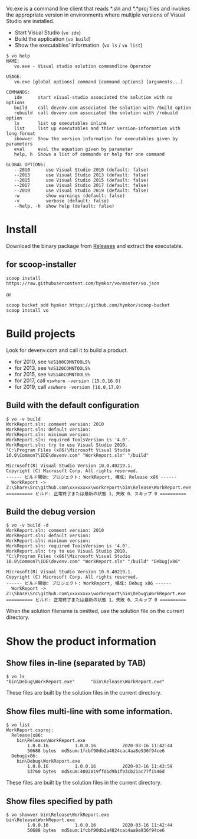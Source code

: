 Vo.exe is a command line client that reads \*.sln and \*.\*proj files and invokes the appropriate version in environments where multiple versions of Visual Studio are installed.

- Start Visual Studio (`vo ide`)
- Build the application (`vo build`)
- Show the executables' information. (`vo ls` / `vo list`)

```
$ vo help
NAME:
   vo.exe - Visual studio solution commandline Operator

USAGE:
   vo.exe [global options] command [command options] [arguments...]

COMMANDS:
   ide      start visual-studio associated the solution with no options
   build    call devenv.com associated the solution with /build option
   rebuild  call devenv.com associated the solution with /rebuild option
   ls       list up executables inline
   list     list up executables and thier version-information with long format
   showver  Show the version information for executables given by parameters
   eval     eval the equation given by parameter
   help, h  Shows a list of commands or help for one command

GLOBAL OPTIONS:
   --2010      use Visual Studio 2010 (default: false)
   --2013      use Visual Studio 2013 (default: false)
   --2015      use Visual Studio 2015 (default: false)
   --2017      use Visual Studio 2017 (default: false)
   --2019      use Visual Studio 2019 (default: false)
   -w          show warnings (default: false)
   -v          verbose (default: false)
   --help, -h  show help (default: false)
```

Install
=======

Download the binary package from [Releases](https://github.com/hymkor/vo/releases) and extract the executable.

## for scoop-installer

```
scoop install https://raw.githubusercontent.com/hymkor/vo/master/vo.json
```

or

```
scoop bucket add hymkor https://github.com/hymkor/scoop-bucket
scoop install vo
```

Build projects
==============

Look for devenv.com and call it to build a product.

- for 2010, see `%VS100COMNTOOLS%`
- for 2013, see `%VS120COMNTOOLS%`
- for 2015, see `%VS140COMNTOOLS%`
- for 2017, call `vswhere -version [15.0,16.0)`
- for 2019, call `vswhere -version [16.0,17.0)`


Build with the default configuration
------------------------------------

```
$ vo -v build
WorkReport.sln: comment version: 2010
WorkReport.sln: default version:
WorkReport.sln: minimum version:
WorkReport.sln: required ToolsVersion is '4.0'.
WorkReport.sln: try to use Visual Studio 2010.
"C:\Program Files (x86)\Microsoft Visual Studio 10.0\Common7\IDE\devenv.com" "WorkReport.sln" "/build"

Microsoft(R) Visual Studio Version 10.0.40219.1.
Copyright (C) Microsoft Corp. All rights reserved.
------ ビルド開始: プロジェクト: WorkReport, 構成: Release x86 ------
  WorkReport -> Z:\Share\Src\github.com\xxxxxxxx\workreport\bin\Release\WorkReport.exe
========== ビルド: 正常終了または最新の状態 1、失敗 0、スキップ 0 ==========
```

Build the debug version
-----------------------

```
$ vo -v build -d
WorkReport.sln: comment version: 2010
WorkReport.sln: default version:
WorkReport.sln: minimum version:
WorkReport.sln: required ToolsVersion is '4.0'.
WorkReport.sln: try to use Visual Studio 2010.
"C:\Program Files (x86)\Microsoft Visual Studio 10.0\Common7\IDE\devenv.com" "WorkReport.sln" "/build" "Debug|x86"

Microsoft(R) Visual Studio Version 10.0.40219.1.
Copyright (C) Microsoft Corp. All rights reserved.
------ ビルド開始: プロジェクト: WorkReport, 構成: Debug x86 ------
  WorkReport -> Z:\Share\Src\github.com\xxxxxxxx\workreport\bin\Debug\WorkReport.exe
========== ビルド: 正常終了または最新の状態 1、失敗 0、スキップ 0 ==========
```

When the solution filename is omitted, use the solution file on the current directory.

Show the product information 
============================

Show files in-line (separated by TAB)
-----------------------------------

```
$ vo ls
"bin\Debug\WorkReport.exe"      "bin\Release\WorkReport.exe"
```

These files are built by the solution files in the current directory.

Show files multi-line with some information.
--------------------------------------------

```
$ vo list
WorkReport.csproj:
  Release|x86:
    bin\Release\WorkReport.exe
        1.0.0.16          1.0.0.16          2020-03-16 11:42:44
        50688 bytes  md5sum:1fcbf90db2a4824cac4aa8e936f94ce6
  Debug|x86:
    bin\Debug\WorkReport.exe
        1.0.0.16          1.0.0.16          2020-03-16 11:43:59
        53760 bytes  md5sum:4802019ffd5d9b1f93cb21ac77f1546d
```

These files are built by the solution files in the current directory.


Show files specified by path
----------------------------

```
$ vo showver bin\Release\WorkReport.exe
bin\Release\WorkReport.exe
        1.0.0.16          1.0.0.16          2020-03-16 11:42:44
        50688 bytes  md5sum:1fcbf90db2a4824cac4aa8e936f94ce6
```
